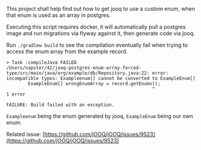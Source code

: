 This project shall help find out how to get jooq to use a custom enum, when that enum is used as an array in postgres.

Executing this script requires docker, it will automatically pull a postgres image and run migrations via flyway against it, then generate code via jooq.

Run `./gradlew build` to see the compilation eventually fail when trying to access the enum array from the example record.

```
> Task :compileJava FAILED
/Users/napster/42/jooq-postgres-enum-array-forced-type/src/main/java/org/example/db/Repository.java:22: error: incompatible types: Exampleenum[] cannot be converted to ExampleEnum[]
        ExampleEnum[] wrongEnumArray = record.getEnums();
                                                      ^
1 error

FAILURE: Build failed with an exception.
```

`Exampleenum` being the enum generated by jooq, `ExampleEnum` being our own enum.


Related issue: [https://github.com/jOOQ/jOOQ/issues/9523](https://github.com/jOOQ/jOOQ/issues/9523)
